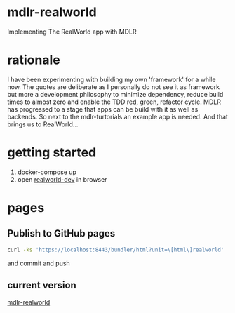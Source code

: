 # mdlr-realworld
Implementing The RealWorld app with MDLR

# rationale
I have been experimenting with building my own 'framework' for a while now. The quotes are deliberate as I personally do not see it as framework but more a development philosophy to minimize dependency, reduce build times to almost zero and enable the TDD red, green, refactor cycle. MDLR has progressed to a stage that apps can be build with it as well as backends. So next to the mdlr-turtorials an example app is needed. And that brings us to RealWorld...

# getting started
1) docker-compose up
2) open [realworld-dev](https://localhost:8443/bundler/html?unit=[html]realworld-app) in browser

# pages

## Publish to GitHub pages
```Bash
curl -ks 'https://localhost:8443/bundler/html?unit=\[html\]realworld' | gunzip > docs/index.html
```
and commit and push

## current version
[mdlr-realworld](https://kootstra-rene.github.io/mdlr-realworld/index.html#/)
